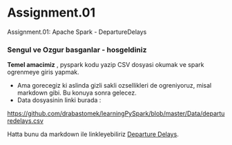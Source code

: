 # Assignment.01
Assignment.01: Apache Spark - DepartureDelays

### Sengul ve Ozgur basganlar - hosgeldiniz 

**Temel amacimiz** , pyspark kodu yazip CSV dosyasi okumak ve spark ogrenmeye giris yapmak.

* Ama gorecegiz ki aslinda gizli sakli ozsellikleri de ogreniyoruz, misal markdown gibi. Bu konuya sonra gelecez.
* Data dosyasinin linki burada :

https://github.com/drabastomek/learningPySpark/blob/master/Data/departuredelays.csv

Hatta bunu da markdown ile linkleyebiliriz [Departure Delays](https://github.com/drabastomek/learningPySpark/blob/master/Data/departuredelays.csv).

